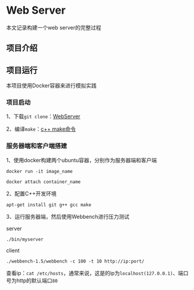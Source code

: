﻿# Web Server

本文记录构建一个web server的完整过程

## 项目介绍


## 项目运行

本项目使用Docker容器来进行模拟实践

### 项目启动

1、下载`git clone`：[WebServer](https://github.com/sysuZDQ/WebServer)

2、编译`make`：[c++ make命令](https://juejin.cn/s/c%2B%2B%20make%E5%91%BD%E4%BB%A4)

### 服务器端和客户端搭建

1、使用docker构建两个ubuntu容器，分别作为服务器端和客户端

`docker run -it image_name`

`docker attach container_name`

2、配置C++开发环境

`apt-get install git g++ gcc make`

3、运行服务器端，然后使用Webbench进行压力测试

server

`./bin/myserver`

client

`./webbench-1.5/webbench -c 100 -t 10 http://ip:port/`

查看ip：`cat /etc/hosts`，通常来说，这是的ip为`localhost(127.0.0.1)`、端口号为http的默认端口`80`